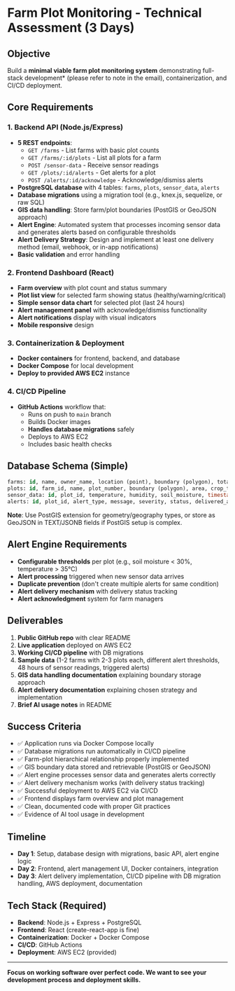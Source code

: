 # Farm Plot Monitoring - Technical Assessment (3 Days)

## Objective

Build a **minimal viable farm plot monitoring system** demonstrating full-stack development* (please refer to note in the email), containerization, and CI/CD deployment.

## Core Requirements

### 1. Backend API (Node.js/Express)

- **5 REST endpoints**:
    - `GET /farms` - List farms with basic plot counts
    - `GET /farms/:id/plots` - List all plots for a farm
    - `POST /sensor-data` - Receive sensor readings
    - `GET /plots/:id/alerts` - Get alerts for a plot
    - `POST /alerts/:id/acknowledge` - Acknowledge/dismiss alerts
- **PostgreSQL database** with 4 tables: `farms`, `plots`, `sensor_data`, `alerts`
- **Database migrations** using a migration tool (e.g., knex.js, sequelize, or raw SQL)
- **GIS data handling**: Store farm/plot boundaries (PostGIS or GeoJSON approach)
- **Alert Engine**: Automated system that processes incoming sensor data and generates alerts based on configurable thresholds
- **Alert Delivery Strategy**: Design and implement at least one delivery method (email, webhook, or in-app notifications)
- **Basic validation** and error handling

### 2. Frontend Dashboard (React)

- **Farm overview** with plot count and status summary
- **Plot list view** for selected farm showing status (healthy/warning/critical)
- **Simple sensor data chart** for selected plot (last 24 hours)
- **Alert management panel** with acknowledge/dismiss functionality
- **Alert notifications** display with visual indicators
- **Mobile responsive** design

### 3. Containerization & Deployment

- **Docker containers** for frontend, backend, and database
- **Docker Compose** for local development
- **Deploy to provided AWS EC2** instance

### 4. CI/CD Pipeline

- **GitHub Actions** workflow that:
    - Runs on push to `main` branch
    - Builds Docker images
    - **Handles database migrations** safely
    - Deploys to AWS EC2
    - Includes basic health checks

## Database Schema (Simple)

```sql
farms: id, name, owner_name, location (point), boundary (polygon), total_area, created_at
plots: id, farm_id, name, plot_number, boundary (polygon), area, crop_type, status, alert_thresholds (jsonb), created_at
sensor_data: id, plot_id, temperature, humidity, soil_moisture, timestamp
alerts: id, plot_id, alert_type, message, severity, status, delivered_at, acknowledged_at, created_at
```

**Note**: Use PostGIS extension for geometry/geography types, or store as GeoJSON in TEXT/JSONB fields if PostGIS setup is complex.

## Alert Engine Requirements

- **Configurable thresholds** per plot (e.g., soil moisture < 30%, temperature > 35°C)
- **Alert processing** triggered when new sensor data arrives
- **Duplicate prevention** (don't create multiple alerts for same condition)
- **Alert delivery mechanism** with delivery status tracking
- **Alert acknowledgment** system for farm managers

## Deliverables

1. **Public GitHub repo** with clear README
2. **Live application** deployed on AWS EC2
3. **Working CI/CD pipeline** with DB migrations
4. **Sample data** (1-2 farms with 2-3 plots each, different alert thresholds, 48 hours of sensor readings, triggered alerts)
5. **GIS data handling documentation** explaining boundary storage approach
6. **Alert delivery documentation** explaining chosen strategy and implementation
7. **Brief AI usage notes** in README

## Success Criteria

- ✅ Application runs via Docker Compose locally
- ✅ Database migrations run automatically in CI/CD pipeline
- ✅ Farm-plot hierarchical relationship properly implemented
- ✅ GIS boundary data stored and retrievable (PostGIS or GeoJSON)
- ✅ Alert engine processes sensor data and generates alerts correctly
- ✅ Alert delivery mechanism works (with delivery status tracking)
- ✅ Successful deployment to AWS EC2 via CI/CD
- ✅ Frontend displays farm overview and plot management
- ✅ Clean, documented code with proper Git practices
- ✅ Evidence of AI tool usage in development

## Timeline

- **Day 1**: Setup, database design with migrations, basic API, alert engine logic
- **Day 2**: Frontend, alert management UI, Docker containers, integration
- **Day 3**: Alert delivery implementation, CI/CD pipeline with DB migration handling, AWS deployment, documentation

## Tech Stack (Required)

- **Backend**: Node.js + Express + PostgreSQL
- **Frontend**: React (create-react-app is fine)
- **Containerization**: Docker + Docker Compose
- **CI/CD**: GitHub Actions
- **Deployment**: AWS EC2 (provided)

---

**Focus on working software over perfect code. We want to see your development process and deployment skills.**